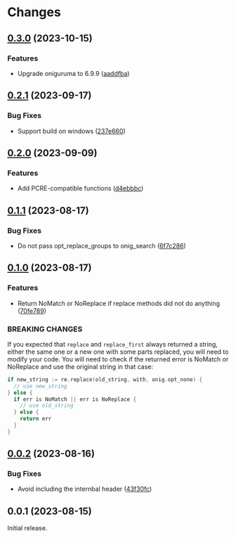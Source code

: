 # Changes

## [0.3.0](https://github.com/prantlf/v-onig/compare/v0.2.1...v0.3.0) (2023-10-15)

### Features

* Upgrade oniguruma to 6.9.9 ([aaddfba](https://github.com/prantlf/v-onig/commit/aaddfba83526524193a297c773250ef77693b884))

## [0.2.1](https://github.com/prantlf/v-onig/compare/v0.2.0...v0.2.1) (2023-09-17)

### Bug Fixes

* Support build on windows ([237e660](https://github.com/prantlf/v-onig/commit/237e660cda56da80c1fb2d8a8ab1e6c3e28cfc0c))

## [0.2.0](https://github.com/prantlf/v-onig/compare/v0.1.1...v0.2.0) (2023-09-09)

### Features

* Add PCRE-compatible functions ([d4ebbbc](https://github.com/prantlf/v-onig/commit/d4ebbbccbef4ee8a87fded20fb6dde5b5440bbcb))

## [0.1.1](https://github.com/prantlf/v-onig/compare/v0.1.0...v0.1.1) (2023-08-17)

### Bug Fixes

* Do not pass opt_replace_groups to onig_search ([6f7c286](https://github.com/prantlf/v-onig/commit/6f7c286e3aedc36defefaf80dd5ad8de08929fa7))

## [0.1.0](https://github.com/prantlf/v-onig/compare/v0.0.2...v0.1.0) (2023-08-17)

### Features

* Return NoMatch or NoReplace if replace methods did not do anything ([70fe789](https://github.com/prantlf/v-onig/commit/70fe7899b2c3624200283a113e5e5e6973147953))

### BREAKING CHANGES

If you expected that `replace` and `replace_first`
always returned a string, either the same one or a new one
with some parts replaced, you will need to modify your code. You
will need to check if the returned error is NoMatch or NoReplace
and use the original string in that case:
```go
if new_string := re.replace(old_string, with, onig.opt_none) {
  // use new_string
} else {
  if err is NoMatch || err is NoReplace {
    // use old_string
  } else {
    return err
  }
}
```

## [0.0.2](https://github.com/prantlf/v-onig/compare/v0.0.1...v0.0.2) (2023-08-16)

### Bug Fixes

* Avoid including the internbal header ([43f30fc](https://github.com/prantlf/v-onig/commit/43f30fca6caf189982b06030040aa7ade5550682))

## 0.0.1 (2023-08-15)

Initial release.
